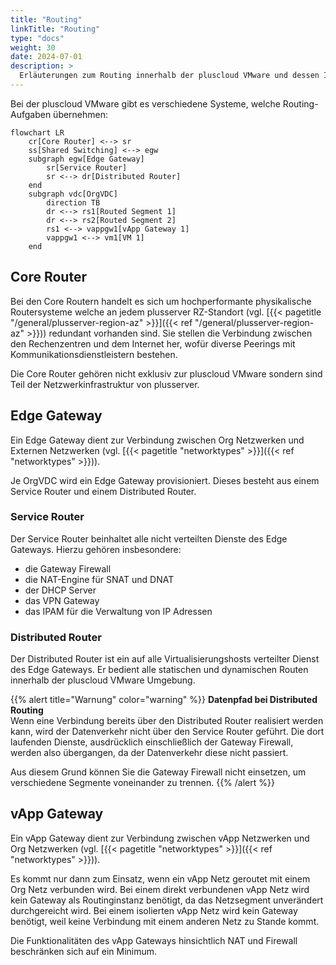 ```yaml
---
title: "Routing"
linkTitle: "Routing"
type: "docs"
weight: 30
date: 2024-07-01
description: >
  Erläuterungen zum Routing innerhalb der pluscloud VMware und dessen Implikationen
---
```


Bei der pluscloud VMware gibt es verschiedene Systeme, welche Routing-Aufgaben übernehmen:

```mermaid
flowchart LR
    cr[Core Router] <--> sr
    ss[Shared Switching] <--> egw
    subgraph egw[Edge Gateway]
        sr[Service Router]
        sr <--> dr[Distributed Router]
    end
    subgraph vdc[OrgVDC]
        direction TB
        dr <--> rs1[Routed Segment 1]
        dr <--> rs2[Routed Segment 2]
        rs1 <--> vappgw1[vApp Gateway 1]
        vappgw1 <--> vm1[VM 1]
    end
```

## Core Router

Bei den Core Routern handelt es sich um hochperformante physikalische Routersysteme welche an jedem plusserver RZ-Standort
(vgl. [{{< pagetitle "/general/plusserver-region-az" >}}]({{< ref "/general/plusserver-region-az" >}})) redundant vorhanden sind.
Sie stellen die Verbindung zwischen den Rechenzentren und dem Internet her, wofür diverse Peerings mit Kommunikationsdienstleistern bestehen.

Die Core Router gehören nicht exklusiv zur pluscloud VMware sondern sind Teil der Netzwerkinfrastruktur von plusserver.

## Edge Gateway

Ein Edge Gateway dient zur Verbindung zwischen Org Netzwerken und Externen Netzwerken (vgl. [{{< pagetitle "networktypes" >}}]({{< ref "networktypes" >}})).

Je OrgVDC wird ein Edge Gateway provisioniert.
Dieses besteht aus einem Service Router und einem Distributed Router.

### Service Router

Der Service Router beinhaltet alle nicht verteilten Dienste des Edge Gateways.
Hierzu gehören insbesondere:

* die Gateway Firewall
* die NAT-Engine für SNAT und DNAT
* der DHCP Server
* das VPN Gateway
* das IPAM für die Verwaltung von IP Adressen

### Distributed Router

Der Distributed Router ist ein auf alle Virtualisierungshosts verteilter Dienst des Edge Gateways.
Er bedient alle statischen und dynamischen Routen innerhalb der pluscloud VMware Umgebung.

{{% alert title="Warnung" color="warning" %}}
**Datenpfad bei Distributed Routing**  
Wenn eine Verbindung bereits über den Distributed Router realisiert werden kann, wird der Datenverkehr nicht über den Service Router geführt.
Die dort laufenden Dienste, ausdrücklich einschließlich der Gateway Firewall, werden also übergangen, da der Datenverkehr diese nicht passiert.

Aus diesem Grund können Sie die Gateway Firewall nicht einsetzen, um verschiedene Segmente voneinander zu trennen.
{{% /alert %}}

## vApp Gateway

Ein vApp Gateway dient zur Verbindung zwischen vApp Netzwerken und Org Netzwerken (vgl. [{{< pagetitle "networktypes" >}}]({{< ref "networktypes" >}})).

Es kommt nur dann zum Einsatz, wenn ein vApp Netz geroutet mit einem Org Netz verbunden wird.
Bei einem direkt verbundenen vApp Netz wird kein Gateway als Routinginstanz benötigt, da das Netzsegment unverändert durchgereicht wird.
Bei einem isolierten vApp Netz wird kein Gateway benötigt, weil keine Verbindung mit einem anderen Netz zu Stande kommt.

Die Funktionalitäten des vApp Gateways hinsichtlich NAT und Firewall beschränken sich auf ein Minimum.
